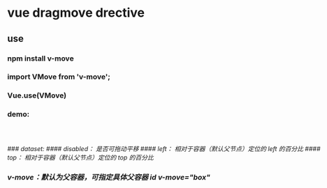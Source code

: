 # vue dragmove drective
## use
### npm install v-move
### import VMove from 'v-move';
### Vue.use(VMove)
### demo:
<code>
<div style="position:relative">
 <i style="position: absolute;"
    v-move
    :data-disabled="false"
    @moveEvent="fn"
  />
</div>
</code>
### dataset:
#### disabled： 是否可拖动平移
#### left： 相对于容器（默认父节点）定位的 left 的百分比
#### top： 相对于容器（默认父节点）定位的 top 的百分比

### v-move：默认为父容器，可指定具体父容器 id v-move="box"